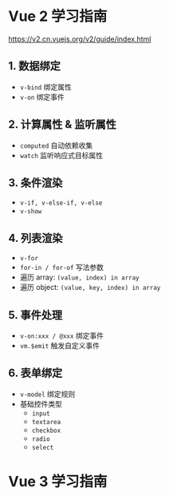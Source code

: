 # Vue 2 学习指南

https://v2.cn.vuejs.org/v2/guide/index.html

## 1. 数据绑定

- `v-bind` 绑定属性
- `v-on` 绑定事件

## 2. 计算属性 & 监听属性

- `computed` 自动依赖收集
- `watch` 监听响应式目标属性

## 3. 条件渲染

- `v-if, v-else-if, v-else`
- `v-show`

## 4. 列表渲染

- `v-for`
- `for-in / for-of` 写法参数
- 遍历 array: `(value, index) in array`
- 遍历 object: `(value, key, index) in array`

## 5. 事件处理

- `v-on:xxx / @xxx` 绑定事件
- `vm.$emit` 触发自定义事件

## 6. 表单绑定

- `v-model` 绑定规则
- 基础控件类型
  - `input`
  - `textarea`
  - `checkbox`
  - `radio`
  - `select`

# Vue 3 学习指南
